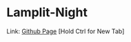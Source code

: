 # Lamplit-Night
Link: [Github Page](https://pineapplesofjustice.github.io/Lamplit-Night/ "Lamplit Night") [Hold Ctrl for New Tab]
